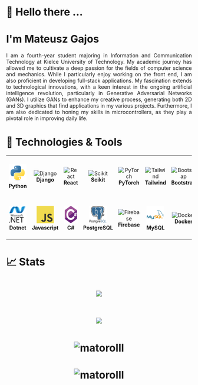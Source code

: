 # 👋 Hello there ...
#  I'm Mateusz Gajos 
<div align="justify">
  I am a fourth-year student majoring in Information and Communication Technology at Kielce University of Technology.
  My academic journey has allowed me to cultivate a deep passion for the fields of computer science and mechanics.
  While I particularly enjoy working on the front end, I am also proficient in developing full-stack applications.
  My fascination extends to technological innovations, with a keen interest in the ongoing artificial intelligence revolution, particularly in Generative Adversarial Networks (GANs).
  I utilize GANs to enhance my creative process, generating both 2D and 3D graphics that find applications in my various projects.
  Furthermore, I am also dedicated to honing my skills in microcontrollers, as they play a pivotal role in improving daily life.
</div>

# 🔧 Technologies & Tools
<table>
  <tr>
    <td align="center" height="108" width="108">
      <img
        src="https://raw.githubusercontent.com/devicons/devicon/master/icons/python/python-original.svg" 
        width="48"
        height="48"
        alt="Python"
      />
      <br /><strong>Python</strong>
    </td>
    <td align="center" height="108" width="108">
      <img
        src="https://cdn.worldvectorlogo.com/logos/django.svg"
        width="48"
        height="48"
        alt="Django"
      />
      <br /><strong>Django</strong>
    </td>
    <td align="center" height="108" width="108">
      <img
        src="https://cdn.jsdelivr.net/gh/devicons/devicon/icons/react/react-original.svg"
        width="48"
        height="48"
        alt="React"
      />
      <br /><strong>React</strong>
    </td>
    <td align="center" height="108" width="108">
      <img
        src="https://upload.wikimedia.org/wikipedia/commons/0/05/Scikit_learn_logo_small.svg"
        width="48"
        height="48"
        alt="Scikit"
      />
      <br /><strong>Scikit</strong>
    </td>
    <td align="center" height="108" width="108">
      <img
        src="https://www.vectorlogo.zone/logos/pytorch/pytorch-icon.svg"
        width="48"
        height="48"
        alt="PyTorch"
      />
      <br /><strong>PyTorch</strong>
    </td>
    <td align="center" height="108" width="108">
      <img
        src="https://cdn.jsdelivr.net/gh/devicons/devicon/icons/tailwindcss/tailwindcss-plain.svg"
        width="48"
        height="48"
        alt="Tailwind"
      />
      <br /><strong>Tailwind</strong>
    </td>
    <td align="center" height="108" width="108">
      <img
        src="https://cdn.jsdelivr.net/gh/devicons/devicon/icons/bootstrap/bootstrap-plain.svg"
        width="48"
        height="48"
        alt="Bootstrap"
      />
      <br /><strong>Bootstrap</strong>
    </td>
    <td align="center" height="108" width="108">
      <img
        src="https://download.blender.org/branding/community/blender_community_badge_white.svg" 
        width="48"
        height="48"
        alt="Blender"
      />
      <br /><strong>Blender</strong>
    </td>
  </tr>
  <tr>
    <td align="center" height="108" width="108">
      <img
        src="https://raw.githubusercontent.com/devicons/devicon/master/icons/dot-net/dot-net-original-wordmark.svg"  
        width="48"
        height="48"
        alt="Dotnet"
      />
      <br /><strong>Dotnet</strong>
    </td>
    <td align="center" height="108" width="108">
      <img
        src="https://raw.githubusercontent.com/devicons/devicon/master/icons/javascript/javascript-original.svg"  
        width="48"
        height="48"
        alt="Javascript"
      />
      <br /><strong>Javascript</strong>
    </td>
    <td align="center" height="108" width="108">
      <img
        src="https://raw.githubusercontent.com/devicons/devicon/master/icons/csharp/csharp-original.svg"
        width="48"
        height="48"
        alt="C#"
      />
      <br /><strong>C#</strong>
    </td>
    <td align="center" height="108" width="108">
      <img
        src="https://raw.githubusercontent.com/devicons/devicon/master/icons/postgresql/postgresql-original-wordmark.svg"     
        width="48"
        height="48"
        alt="C#"
      />
      <br /><strong>PostgreSQL</strong>
    </td>
    <td align="center" height="108" width="108">
      <img
        src="https://cdn.jsdelivr.net/gh/devicons/devicon/icons/firebase/firebase-plain.svg"
        width="48"
        height="48"
        alt="Firebase"
      />
      <br /><strong>Firebase</strong>
    </td>
    <td align="center" height="108" width="108">
      <img
        src="https://raw.githubusercontent.com/devicons/devicon/master/icons/mysql/mysql-original-wordmark.svg"
        width="48"
        height="48"
        alt="MySQL"
      />
      <br /><strong>MySQL</strong>
    </td>
    <td align="center" height="108" width="108">
      <img
        src="https://cdn.jsdelivr.net/gh/devicons/devicon/icons/docker/docker-original.svg"
        width="48"
        height="48"
        alt="Docker"
      />
      <br /><strong>Docker</strong>
    </td>
    <td align="center" height="108" width="108">
      <img
        src="https://cdn.worldvectorlogo.com/logos/arduino-1.svg"
        width="48"
        height="48"
        alt="Arduino"
      />
      <br /><strong>Arduino</strong>
    </td>
  </tr>
</table>

# 📈 Stats

<h1 align="center"><img src="https://github-readme-stats.vercel.app/api?username=matorolll&show_icons=true&theme=react&&hide_border=true"/></h1>
<h1 align="center"><img src="https://github-readme-streak-stats.herokuapp.com/?user=matorolll&&theme=react&&hide_border=true"/></h1>
<h1 align="center"><img align="center" src="https://github-readme-stats.vercel.app/api/top-langs?username=matorolll&show_icons=true&theme=react&locale=en&layout=compact" alt="matorolll" /></h1>
<h1 align="center"><img src="https://komarev.com/ghpvc/?username=matorolll&label=Lurking%20here&color=b40e0e&style=flat" alt="matorolll" /></h1>
